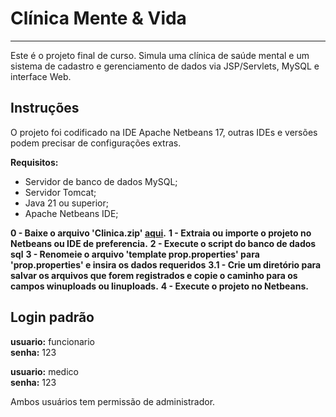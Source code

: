 # Clínica Mente & Vida
---

Este é o projeto final de curso. Simula uma clínica de saúde mental e um sistema de cadastro e gerenciamento de dados via JSP/Servlets, MySQL e interface Web.

## Instruções
O projeto foi codificado na IDE Apache Netbeans 17, outras IDEs e versões podem precisar de configurações extras.

**Requisitos:**
- Servidor de banco de dados MySQL;
- Servidor Tomcat;
- Java 21 ou superior;
- Apache Netbeans IDE;

**0 - Baixe o arquivo 'Clinica.zip' [aqui](https://github.com/anri-kot/projetoFinalETB/releases/tag/v1.0.0).**
**1 - Extraia ou importe o projeto no Netbeans ou IDE de preferencia.**
**2 - Execute o script do banco de dados sql**
**3 - Renomeie o arquivo 'template prop.properties' para 'prop.properties' e insira os dados requeridos**
**3.1 - Crie um diretório para salvar os arquivos que forem registrados e copie o caminho para os campos winuploads ou linuploads.**
**4 - Execute o projeto no Netbeans.**

## Login padrão
**usuario:** funcionario <br>
**senha:** 123

**usuario:** medico <br>
**senha:** 123

Ambos usuários tem permissão de administrador.
